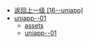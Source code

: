 - [返回上一级 [16--uniapp]](16--uniapp/)
- [uniapp--01](16--uniapp/uniapp--01/)
  - [assets](16--uniapp/uniapp--01/assets/)
  - [uniapp--01](16--uniapp/uniapp--01/uniapp--01.md)
